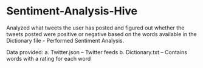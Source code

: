 # Sentiment-Analysis-Hive

Analyzed what tweets the user has posted and figured out whether the tweets posted were positive or negative based on the words available in the Dictionary file - Performed Sentiment Analysis.

Data provided:
a. Twitter.json – Twitter feeds
b. Dictionary.txt – Contains words with a rating for each word

